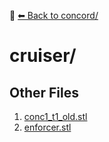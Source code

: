 📁 [⬅ Back to concord/](../README.md)

# cruiser/


## Other Files
1. [conc1_t1_old.stl](./conc1_t1_old.stl)
2. [enforcer.stl](./enforcer.stl)